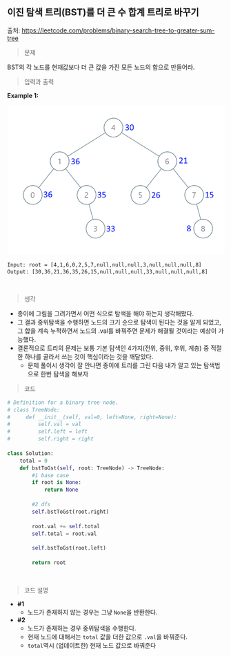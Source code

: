 ## 이진 탐색 트리(BST)를 더 큰 수 합계 트리로 바꾸기

출처: https://leetcode.com/problems/binary-search-tree-to-greater-sum-tree    



> 문제

BST의 각 노드를 현재값보다 더 큰 값을 가진 모든 노드의 합으로 만들어라.    



> 입력과 출력

**Example 1:**

![img](51.Binary_Search_Tree_to_Greater_Sum_Tree.assets/tree.png)

```
Input: root = [4,1,6,0,2,5,7,null,null,null,3,null,null,null,8]
Output: [30,36,21,36,35,26,15,null,null,null,33,null,null,null,8]
```

​    

> 생각

* 종이에 그림을 그려가면서 어떤 식으로 탐색을 해야 하는지 생각해봤다.
* 그 결과 중위탐색을 수행하면 노드의 크기 순으로 탐색이 된다는 것을 알게 되었고, 그 합을 계속 누적하면서 노드의 .val를 바꿔주면 문제가 해결될 것이라는 예상이 가능했다. 
* 결론적으로 트리의 문제는 보통 기본 탐색인 4가지(전위, 중위, 후위, 계층) 중 적절한 하나를 골라서 
  쓰는 것이 핵심이라는 것을 깨달았다.
  * 문제 풀이시 생각이 잘 안나면 종이에 트리를 그린 다음 내가 알고 있는 탐색법으로 한번 탐색을 해보자









> 코드

```python
# Definition for a binary tree node.
# class TreeNode:
#     def __init__(self, val=0, left=None, right=None):
#         self.val = val
#         self.left = left
#         self.right = right

class Solution:
    total = 0
    def bstToGst(self, root: TreeNode) -> TreeNode:
        #1 base case
        if root is None:
            return None
        
        #2 dfs
        self.bstToGst(root.right)
        
        root.val += self.total
        self.total = root.val
        
        self.bstToGst(root.left)
        
        return root
```

​    

> 코드 설명

* **#1**
  * 노드가 존재하지 않는 경우는 그냥 `None`을 반환한다.
* **#2**
  * 노드가 존재하는 경우 중위탐색을 수행한다.
  * 현재 노드에 대해서는 `total` 값을 더한 값으로 `.val`을 바꿔준다.
  * `total`역시 (업데이트한) 현재 노드 값으로 바꿔준다